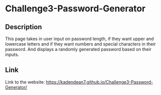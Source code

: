 # Challenge3-Password-Generator

## Description
This page takes in user input on password length, if they want upper and lowercase letters
and if they want numbers and special characters in their password. And displays a randomly
generated password based on their inputs.

## Link
Link to the website: https://kadendean7.github.io/Challenge3-Password-Generator/
